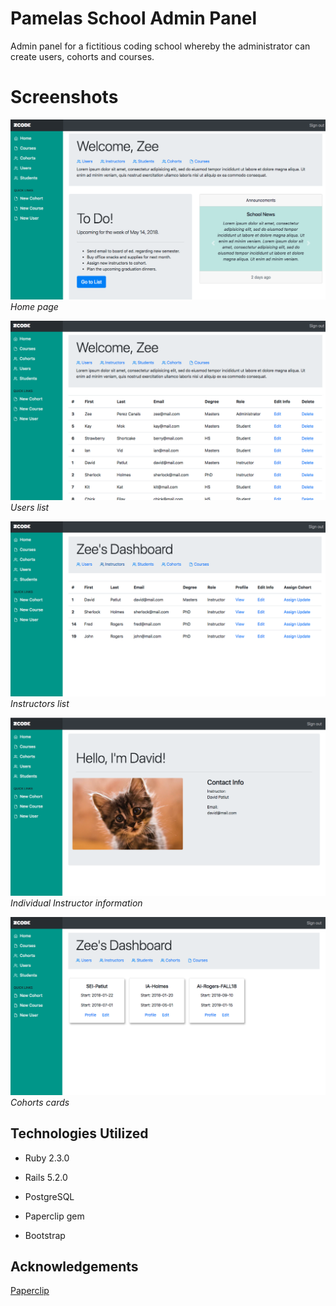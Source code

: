 # Pamelas School Admin Panel

Admin panel for a fictitious coding school whereby the administrator can create users, cohorts and courses.

# Screenshots

![Home page](/app/assets/images/home.png?raw=true)*Home page*


![Users page](/app/assets/images/users.png?raw=true)*Users list*


![Instructors page](app/assets/images/instructors.png?raw=true)*Instructors list*


![Instructor view](app/assets/images/instructor.png?raw=true)*Individual Instructor information*


![Cohorts page](app/assets/images/cohorts.png?raw=true)*Cohorts cards*


## Technologies Utilized

* Ruby 2.3.0

* Rails  5.2.0

* PostgreSQL

* Paperclip gem

* Bootstrap

## Acknowledgements

[Paperclip](https://github.com/thoughtbot/paperclip)





